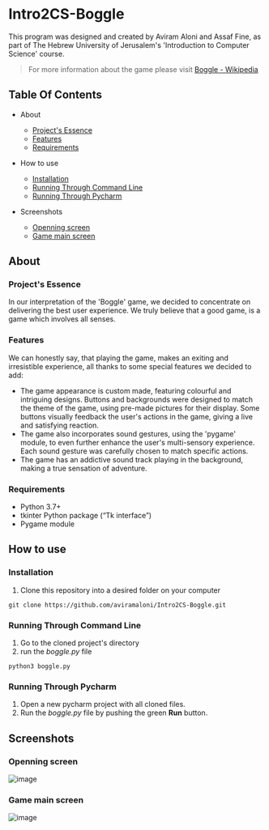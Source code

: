 # Intro2CS-Boggle
This program was designed and created by Aviram Aloni and Assaf Fine, as part of 
The Hebrew University of Jerusalem's 'Introduction to Computer Science' course.

> For more information about the game please visit [Boggle - Wikipedia](https://en.wikipedia.org/wiki/Boggle)

## Table Of Contents
- About
  - [Project's Essence](#projects-essence)
  - [Features](#features)
  - [Requirements](#requirements)

- How to use
  - [Installation](#installation)
  - [Running Through Command Line](#running-through-command-line)
  - [Running Through Pycharm](#running-through-pycharm)
 
- Screenshots
  - [Openning screen](#openning-screen)
  - [Game main screen](#game-main-screen)

## About
### Project's Essence
In our interpretation of the 'Boggle' game, we decided to concentrate 
on delivering the best user experience. We truly believe that a good
game, is a game which involves all senses.

### Features
We can honestly say, that
playing the game, makes an exiting and irresistible experience, all thanks
to some special features we decided to add:
- The game appearance is custom made, featuring colourful and intriguing
  designs. Buttons and backgrounds were designed to match the theme of the
  game, using pre-made pictures for their display. Some buttons visually 
  feedback the user's actions in the game, giving a live and satisfying
  reaction.
- The game also incorporates sound gestures, using the 'pygame' module, to
  even further enhance the user's multi-sensory experience. Each sound
  gesture was carefully chosen to match specific actions.
- The game has an addictive sound track playing in the background, making
  a true sensation of adventure. 

### Requirements
- Python 3.7+
- tkinter Python package (“Tk interface”)
- Pygame module

## How to use
### Installation
1. Clone this repository into a desired folder on your computer
```
git clone https://github.com/aviramaloni/Intro2CS-Boggle.git
```

### Running Through Command Line
1. Go to the cloned project's directory
2. run the *boggle.py* file
```
python3 boggle.py
```
### Running Through Pycharm
1. Open a new pycharm project with all cloned files.
2. Run the *boggle.py* file by pushing the green **Run** button.

## Screenshots
### Openning screen
![image](https://user-images.githubusercontent.com/84475121/142207891-f96812fd-36cd-401d-94e0-3ae5df374d45.png)

### Game main screen
![image](https://user-images.githubusercontent.com/84475121/142207925-c3f32ca4-8e61-4b1d-9bed-25150b3f9ece.png)
